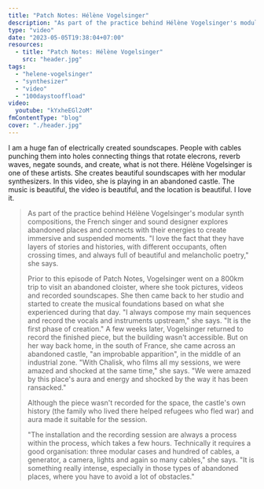 ```yaml
---
title: "Patch Notes: Hélène Vogelsinger"
description: "As part of the practice behind Hélène Vogelsinger's modular synth compositions, the French singer and sound designer explores abandoned places and connects with their energies to create immersive and suspended moments."
type: "video"
date: "2023-05-05T19:38:04+07:00"
resources:
  - title: "Patch Notes: Hélène Vogelsinger"
    src: "header.jpg"
tags:
  - "helene-vogelsinger"
  - "synthesizer"
  - "video"
  - "100daystooffload"
video:
  youtube: "kYxheEGl2oM"
fmContentType: "blog"
cover: "./header.jpg"
---
```


I am a huge fan of electrically created soundscapes. People with cables punching them into holes connecting things that rotate elecrons, reverb waves, negate sounds, and create, what is not there. Hélène Vogelsinger is one of these artists. She creates beautiful soundscapes with her modular synthesizers. In this video, she is playing in an abandoned castle. The music is beautiful, the video is beautiful, and the location is beautiful. I love it.

> As part of the practice behind Hélène Vogelsinger's modular synth compositions, the French singer and sound designer explores abandoned places and connects with their energies to create immersive and suspended moments. "I love the fact that they have layers of stories and histories, with different occupants, often crossing times, and always full of beautiful and melancholic poetry," she says.
>
> Prior to this episode of Patch Notes, Vogelsinger went on a 800km trip to visit an abandoned cloister, where she took pictures, videos and recorded soundscapes. She then came back to her studio and started to create the musical foundations based on what she experienced during that day. "I always compose my main sequences and record the vocals and instruments upstream," she says. "It is the first phase of creation."
> A few weeks later, Vogelsinger returned to record the finished piece, but the building wasn't accessible. But on her way back home, in the south of France, she came across an abandoned castle, "an improbable apparition", in the middle of an industrial zone. "With Chalisk, who films all my sessions, we were amazed and shocked at the same time," she says. "We were amazed by this place's aura and energy and shocked by the way it has been ransacked."
>
> Although the piece wasn't recorded for the space, the castle's own history (the family who lived there helped refugees who fled war) and aura made it suitable for the session.
>
> "The installation and the recording session are always a process within the process, which takes a few hours. Technically it requires a good organisation: three modular cases and hundred of cables, a generator, a camera, lights and again so many cables," she says. "It is something really intense, especially in those types of abandoned places, where you have to avoid a lot of obstacles."
